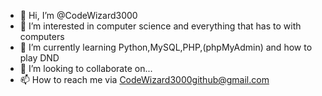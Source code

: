 - 👋 Hi, I’m @CodeWizard3000
- 👀 I’m interested in computer science and everything that has to with computers
- 🌱 I’m currently learning Python,MySQL,PHP,(phpMyAdmin) and how to play DND
- 💞️ I’m looking to collaborate on...
- 📫 How to reach me via CodeWizard3000github@gmail.com

<!---
CodeWizard3000/CodeWizard3000 is a ✨ special ✨ repository because its `README.md` (this file) appears on your GitHub profile.
You can click the Preview link to take a look at your changes.
--->
